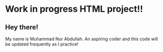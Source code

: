 # Work in progress HTML project!!

## Hey there!

  My name is Muhammad Nur Abdullah. An aspiring coder and this code will be updated frequently as I practice! 


